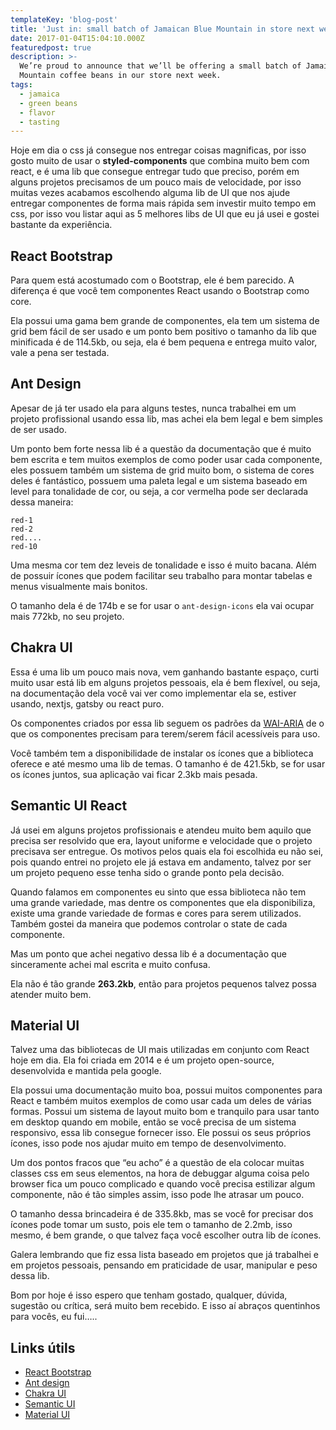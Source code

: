 ```yaml
---
templateKey: 'blog-post'
title: 'Just in: small batch of Jamaican Blue Mountain in store next week'
date: 2017-01-04T15:04:10.000Z
featuredpost: true
description: >-
  We’re proud to announce that we’ll be offering a small batch of Jamaica Blue
  Mountain coffee beans in our store next week.
tags:
  - jamaica
  - green beans
  - flavor
  - tasting
---
```


Hoje em dia o css já consegue nos entregar coisas magnificas, por isso gosto muito de usar o **styled-components** que combina muito bem com react, e é uma lib que consegue entregar tudo que preciso, porém em alguns projetos precisamos de um pouco mais de velocidade, por isso muitas vezes acabamos escolhendo alguma lib de UI que nos ajude entregar componentes de forma mais rápida sem investir muito tempo em css, por isso vou listar aqui as 5 melhores libs de UI que eu já usei e gostei bastante da experiência.

## React Bootstrap

Para quem está acostumado com o Bootstrap, ele é bem parecido. A diferença é que você tem componentes React usando o Bootstrap como core.

Ela possui uma gama bem grande de componentes, ela tem um sistema de grid bem fácil de ser usado e um ponto bem positivo o tamanho da lib que minificada é de 114.5kb, ou seja, ela é bem pequena e entrega muito valor, vale a pena ser testada.

## Ant Design

Apesar de já ter usado ela para alguns testes, nunca trabalhei em um projeto profissional usando essa lib, mas achei ela bem legal e bem simples de ser usado.

Um ponto bem forte nessa lib é a questão da documentação que é muito bem escrita e tem muitos exemplos de como poder usar cada componente, eles possuem também um sistema de grid muito bom, o sistema de cores deles é fantástico, possuem uma paleta legal e um sistema baseado em level para tonalidade de cor, ou seja, a cor vermelha pode ser declarada dessa maneira:

```
red-1
red-2
red....
red-10
```

Uma mesma cor tem dez leveis de tonalidade e isso é muito bacana. Além de possuir ícones que podem facilitar seu trabalho para montar tabelas e menus visualmente mais bonitos.

O tamanho dela é de 174b e se for usar o `ant-design-icons` ela vai ocupar mais 772kb, no seu projeto.

## Chakra UI

Essa é uma lib um pouco mais nova, vem ganhando bastante espaço, curti muito usar está lib em alguns projetos pessoais, ela é bem flexível, ou seja, na documentação dela você vai ver como implementar ela se, estiver usando, nextjs, gatsby ou react puro.

Os componentes criados por essa lib seguem os padrões da [WAI-ARIA](https://www.w3.org/WAI/standards-guidelines/aria/) de o que os componentes precisam para terem/serem fácil acessíveis para uso.

Você também tem a disponibilidade de instalar os ícones que a biblioteca oferece e até mesmo uma lib de temas. O tamanho é de 421.5kb, se for usar os ícones juntos, sua aplicação vai ficar 2.3kb mais pesada.

## Semantic UI React

Já usei em alguns projetos profissionais e atendeu muito bem aquilo que precisa ser resolvido que era, layout uniforme e velocidade que o projeto precisava ser entregue. Os motivos pelos quais ela foi escolhida eu não sei, pois quando entrei no projeto ele já estava em andamento, talvez por ser um projeto pequeno esse tenha sido o grande ponto pela decisão.

Quando falamos em componentes eu sinto que essa biblioteca não tem uma grande variedade, mas dentre os componentes que ela disponibiliza, existe uma grande variedade de formas e cores para serem utilizados. Também gostei da maneira que podemos controlar o state de cada componente.

Mas um ponto que achei negativo dessa lib é a documentação que sinceramente achei mal escrita e muito confusa.

Ela não é tão grande **263.2kb**, então para projetos pequenos talvez possa atender muito bem.

## Material UI

Talvez uma das bibliotecas de UI mais utilizadas em conjunto com React hoje em dia. Ela foi criada em 2014 e é um projeto open-source, desenvolvida e mantida pela google.

Ela possui uma documentação muito boa, possui muitos componentes para React e também muitos exemplos de como usar cada um deles de várias formas. Possui um sistema de layout muito bom e tranquilo para usar tanto em desktop quando em mobile, então se você precisa de um sistema responsivo, essa lib consegue fornecer isso. Ele possui os seus próprios ícones, isso pode nos ajudar muito em tempo de desenvolvimento.

Um dos pontos fracos que “eu acho” é a questão de ela colocar muitas classes css em seus elementos, na hora de debuggar alguma coisa pelo browser fica um pouco complicado e quando você precisa estilizar algum componente, não é tão simples assim, isso pode lhe atrasar um pouco.

O tamanho dessa brincadeira é de 335.8kb, mas se você for precisar dos ícones pode tomar um susto, pois ele tem o tamanho de 2.2mb, isso mesmo, é bem grande, o que talvez faça você escolher outra lib de ícones.

Galera lembrando que fiz essa lista baseado em projetos que já trabalhei e em projetos pessoais, pensando em praticidade de usar, manipular e peso dessa lib.

Bom por hoje é isso espero que tenham gostado, qualquer, dúvida, sugestão ou crítica, será muito bem recebido. E isso aí abraços quentinhos para vocês, eu fui…..

## Links útils

* [React Bootstrap](https://react-bootstrap.github.io/)
* [Ant design](https://ant.design/)
* [Chakra UI](https://chakra-ui.com/)
* [Semantic UI](https://react.semantic-ui.com/)
* [Material UI](https://mui.com/pt/)







